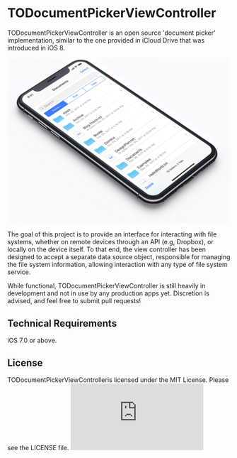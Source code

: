 # TODocumentPickerViewController

TODocumentPickerViewController is an open source 'document picker' implementation, similar to the one provided in iCloud Drive that was introduced in iOS 8.
<p align="center">
<img src="https://raw.githubusercontent.com/TimOliver/TODocumentPickerViewController/master/screenshot.jpg" width="500" style="margin:0 auto" />
</p>
The goal of this project is to provide an interface for interacting with file systems, whether on remote devices through an API (e.g, Dropbox), or locally on the device itself. To that end, the view controller has been designed to accept a separate data source object, responsible for managing the file system information, allowing interaction with any type of file system service.

While functional, TODocumentPickerViewController is still heavily in development and not in use by any production apps yet. Discretion is advised, and feel free to submit pull requests!

## Technical Requirements
iOS 7.0 or above.

## License
TODocumentPickerViewControlleris licensed under the MIT License. Please see the LICENSE file. ![analytics](https://ga-beacon.appspot.com/UA-5643664-16/TODocumentPickerViewController/README.md?pixel)
